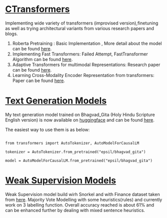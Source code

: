 # [CTransformers](https://github.com/HSaurabh0919/CTransformers/)

Implementing wide variety of transformers (improvised version),finetuning as well as trying architectural variants from various research papers and blogs.

1. Roberta Pretraining : Basic Implementation , More detail about the model can be found [here](https://huggingface.co/transformers/model_doc/roberta.html). 
2. Implementing Fast Transformers: Failed Attempt, FastTransformer Algorithm can be found [here](https://github.com/HSaurabh0919/CTransformers/blob/main/Fast_Transformers.ipynb).
3. Adaptive Transformers for multimodal Representations: Research paper can be found [here](https://arxiv.org/abs/2005.07486).
4. Learning Cross-Modality Encoder Representation from transformers: Paper can be found [here](https://arxiv.org/abs/1908.07490). 

# [Text Generation Models](https://github.com/HSaurabh0919/CTransformers/)
My text generation model trained on Bhagvad_Gita (Holy Hindu Scripture English version) is now available on [huggingface](https://huggingface.co/) and can be found [here](https://huggingface.co/epsil/bhagvad_gita). 

The easiest way to use them is as below:
```

from transformers import AutoTokenizer, AutoModelForCausalLM

tokenizer = AutoTokenizer.from_pretrained("epsil/bhagvad_gita")

model = AutoModelForCausalLM.from_pretrained("epsil/bhagvad_gita")

```
# [Weak Supervision Models](https://github.com/HSaurabh0919/CTransformers/blob/main/WeakSupervision/Fin_SA_WeakSupervision.ipynb)
Weak Supervision model build wirh Snorkel and with Finance dataset taken from [here](https://www.researchgate.net/publication/251231107_Good_Debt_or_Bad_Debt_Detecting_Semantic_Orientations_in_Economic_Texts). Majority Vote Modelling with some heuristics(rules) and currently work on 3 labelling function. Overall accuracy reached is about 61% and can be enhanced further by dealing with mixed sentence heuristics.
